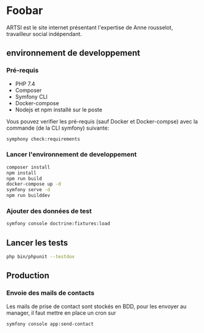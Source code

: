 # Foobar

ARTSI est le site internet présentant l'expertise de Anne rousselot, travailleur social indépendant.

## environnement de developpement

### Pré-requis

- PHP 7.4
- Composer
- Symfony CLI
- Docker-compose
- Nodejs et npm installé sur le poste

Vous pouvez verifier les pré-requis (sauf Docker et Docker-compse) avec la commande (de la CLI symfony) suivante:

```bash
symphony check:requirements
```

### Lancer l'environnement de developpement

```bash
composer install
npm install
npm run build
docker-compose up -d
symfony serve -d
npm run builddev
```

### Ajouter des données de test

```bash
symfony console doctrine:fixtures:load

```

## Lancer les tests

```bash
php bin/phpunit --testdox

```

## Production

### Envoie des mails de contacts

Les mails de prise de contact sont stockés en BDD, pour les envoyer au manager, il faut mettre en place un cron sur

```bash
symfony console app:send-contact
```
